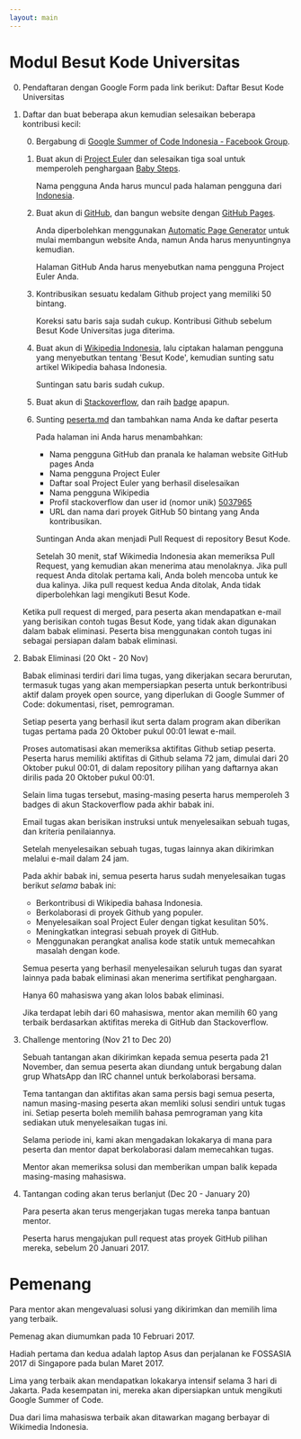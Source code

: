 ```yaml
---
layout: main
---
```


# Modul Besut Kode Universitas

0.  Pendaftaran dengan Google Form pada link berikut: Daftar Besut Kode Universitas

0.  Daftar dan buat beberapa akun kemudian selesaikan beberapa kontribusi kecil:

    0.  Bergabung di [Google Summer of Code Indonesia - Facebook Group](https://www.facebook.com/groups/gsoc.indonesia).

    0.  Buat akun di [Project Euler](http://projecteuler.net/) dan selesaikan tiga soal untuk memperoleh penghargaan [Baby Steps](https://projecteuler.net/award=1).

        Nama pengguna Anda harus muncul pada halaman pengguna dari [Indonesia](https://projecteuler.net/country=Indonesia).

    0.  Buat akun di [GitHub](https://GitHub.com), dan bangun website dengan [GitHub Pages](https://pages.github.com/).

        Anda diperbolehkan menggunakan [Automatic Page Generator](https://help.github.com/articles/creating-pages-with-the-automatic-generator/#the-automatic-page-generator)
        untuk mulai membangun website Anda, namun Anda harus menyuntingnya kemudian.

        Halaman GitHub Anda harus menyebutkan nama pengguna Project Euler Anda.

    0.  Kontribusikan sesuatu kedalam Github project yang memiliki 50 bintang.

        Koreksi satu baris saja sudah cukup.
        Kontribusi Github sebelum Besut Kode Universitas juga diterima.

    0.  Buat akun di [Wikipedia Indonesia](https://id.wikipedia.org/wiki/Halaman_Utama), lalu ciptakan halaman pengguna yang menyebutkan tentang 'Besut Kode', kemudian sunting satu artikel Wikipedia bahasa Indonesia.

        Suntingan satu baris sudah cukup.

    0.  Buat akun di [Stackoverflow](http://stackoverflow.com/), dan raih [badge](http://stackoverflow.com/help/badges) apapun.
    
    0.  Sunting [peserta.md](https://github.com/BesutKode/BesutKode.github.io/blob/master/peserta.md) dan tambahkan nama Anda ke daftar peserta

        Pada halaman ini Anda harus menambahkan:

         * Nama pengguna GitHub dan pranala ke halaman website GitHub pages Anda
         * Nama pengguna Project Euler
         * Daftar soal Project Euler yang berhasil diselesaikan
         * Nama pengguna Wikipedia
         * Profil stackoverflow dan user id (nomor unik) [5037965](http://stackoverflow.com/users/5037965/john-vandenberg)
         * URL dan nama dari proyek GitHub 50 bintang yang Anda kontribusikan.

        Suntingan Anda akan menjadi Pull Request di repository Besut Kode.

        Setelah 30 menit, staf Wikimedia Indonesia akan memeriksa Pull Request,
        yang kemudian akan menerima atau menolaknya.
        Jika pull request Anda ditolak pertama kali, Anda boleh mencoba untuk ke dua kalinya.
        Jika pull request kedua Anda ditolak, Anda tidak diperbolehkan lagi mengikuti Besut Kode.

    Ketika pull request di merged, para peserta akan mendapatkan e-mail yang berisikan contoh
    tugas Besut Kode, yang tidak akan digunakan dalam babak eliminasi.
    Peserta bisa menggunakan contoh tugas ini sebagai persiapan dalam babak eliminasi.

0.  Babak Eliminasi (20 Okt - 20 Nov)

    Babak eliminasi terdiri dari lima tugas, yang dikerjakan secara berurutan, termasuk tugas yang akan
    mempersiapkan peserta untuk berkontribusi aktif dalam proyek open source, yang diperlukan di Google Summer of Code:
    dokumentasi, riset, pemrograman.

    Setiap peserta yang berhasil ikut serta dalam program akan diberikan tugas pertama pada 20 Oktober pukul 00:01
    lewat e-mail.

    Proses automatisasi akan memeriksa aktifitas Github setiap peserta.
    Peserta harus memiliki aktifitas di Github selama 72 jam,
    dimulai dari 20 Oktober pukul 00:01, di dalam repository pilihan yang
    daftarnya akan dirilis pada 20 Oktober pukul 00:01.

    Selain lima tugas tersebut, masing-masing peserta harus memperoleh 3 badges
    di akun Stackoverflow pada akhir babak ini.

    Email tugas akan berisikan instruksi untuk menyelesaikan sebuah tugas, dan kriteria penilaiannya.

    Setelah menyelesaikan sebuah tugas, tugas lainnya akan dikirimkan melalui e-mail dalam 24 jam.

    Pada akhir babak ini, semua peserta harus sudah menyelesaikan tugas berikut *selama* babak ini:

    - Berkontribusi di Wikipedia bahasa Indonesia.
    - Berkolaborasi di proyek Github yang populer.
    - Menyelesaikan soal Project Euler dengan tigkat kesulitan 50%.
    - Meningkatkan integrasi sebuah proyek di GitHub.
    - Menggunakan perangkat analisa kode statik untuk memecahkan masalah dengan kode.

    Semua peserta yang berhasil menyelesaikan seluruh tugas dan syarat lainnya pada
    babak eliminasi akan menerima sertifikat penghargaan.

    Hanya 60 mahasiswa yang akan lolos babak eliminasi.

    Jika terdapat lebih dari 60 mahasiswa, mentor akan memilih
    60 yang terbaik berdasarkan aktifitas mereka di GitHub dan Stackoverflow.

0.  Challenge mentoring (Nov 21 to Dec 20)

    Sebuah tantangan akan dikirimkan kepada semua peserta pada 21 November,
    dan semua peserta akan diundang untuk bergabung dalan grup WhatsApp dan IRC channel
    untuk berkolaborasi bersama.

    Tema tantangan dan aktifitas akan sama persis bagi semua peserta,
    namun masing-masing peserta akan memliki solusi sendiri untuk tugas ini.
    Setiap peserta boleh memilih bahasa pemrograman yang kita sediakan
    utuk menyelesaikan tugas ini.

    Selama periode ini, kami akan mengadakan lokakarya di mana para peserta
    dan mentor dapat berkolaborasi dalam memecahkan tugas.

    Mentor akan memeriksa solusi dan memberikan umpan balik kepada masing-masing mahasiswa.

0.  Tantangan coding akan terus berlanjut (Dec 20 - January 20)

    Para peserta akan terus mengerjakan tugas mereka tanpa bantuan mentor.

    Peserta harus mengajukan pull request atas proyek GitHub pilihan mereka,
    sebelum 20 Januari 2017.

# Pemenang

Para mentor akan mengevaluasi solusi yang dikirimkan dan memilih lima yang terbaik.

Pemenag akan diumumkan pada 10 Februari 2017.

Hadiah pertama dan kedua adalah laptop Asus dan perjalanan ke FOSSASIA 2017 di Singapore pada bulan Maret 2017.

Lima yang terbaik akan mendapatkan lokakarya intensif selama 3 hari di Jakarta.
Pada kesempatan ini, mereka akan dipersiapkan untuk mengikuti Google Summer of Code.

Dua dari lima mahasiswa terbaik akan ditawarkan magang berbayar di Wikimedia Indonesia.
